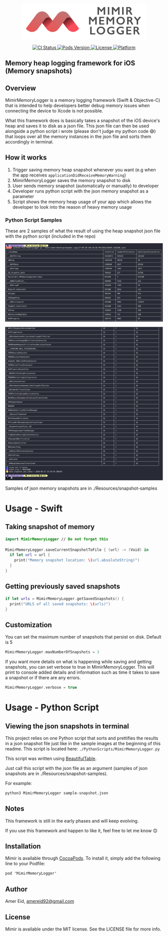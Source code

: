 <p align="center">
  <img src="./Resources/mimir-memory-logger-logo.png" width=400 />
</p>

<p align="center">
    <a href="https://cocoapods.org/pods/MimirMemoryLogger">
      <img src="https://img.shields.io/travis/amereid/MimirMemoryLogger.svg?style=flat)](https://travis-ci.org/amereid/Mimir"
           alt="CI Status" />
    </a>
    <a href="https://cocoapods.org/pods/MimirMemoryLogger">
      <img src="https://img.shields.io/cocoapods/v/MimirMemoryLogger.svg?style=flat)](https://cocoapods.org/pods/MimirMemoryLogger"
           alt="Pods Version" />
    </a>
    <a href="https://cocoapods.org/pods/MimirMemoryLogger">
        <img src="https://img.shields.io/cocoapods/l/MimirMemoryLogger.svg?style=flat"
             alt="License">
    </a>
    <a href="https://cocoapods.org/pods/MimirMemoryLogger">
        <img src="https://img.shields.io/cocoapods/p/MimirMemoryLogger.svg?style=flat"
             alt="Platform">
    </a>
</p>

## Memory heap logging framework for iOS (Memory snapshots)

## Overview
MimirMemoryLogger is a memory logging framework (Swift & Objective-C) that is intended to help developers better debug memory issues when connecting the device to Xcode is not possible.

What this framework does is basically takes a snapshot of the iOS device's heap and saves it to disk as a json file. This json file can then be used alongside a python script i wrote (please don't judge my python code 😅) that loops over all the memory instances in the json file and sorts them accordingly in terminal.

## How it works

1. Trigger saving memory heap snapshot whenever you want (e.g when the app receives `applicationDidReceiveMemoryWarning`)
2. MimirMemoryLogger saves the memory snapshot to disk
3. User sends memory snapshot (automatically or manually) to developer
4. Developer runs python script with the json memory snapshot as a parameter
5. Script shows the memory heap usage of your app which allows the developer to look into the reason of heavy memory usage

### Python Script Samples
These are 2 samples of what the result of using the heap snapshot json file with the python script (included in the repo)

![python script mimir MimirMemoryLogger](./Resources/python-script-sample1.png)

![python script mimir MimirMemoryLogger](./Resources/python-script-sample2.png)

Samples of json memory snapshots are in ./Resources/snapshot-samples

# Usage - Swift

## Taking snapshot of memory

```swift
import MimirMemoryLogger // Do not forget this

MimirMemoryLogger.saveCurrentSnapshotToFile { (url) -> (Void) in
  if let url = url {
    print("Memory snapshot location: \(url.absoluteString)")
  }
}
```

## Getting previously saved snapshots

```swift
if let urls = MimirMemoryLogger.getSavedSnapshots() {
  print("URLS of all saved snapshots: \(urls)")
}
```

## Customization
You can set the maximum number of snapshots that persist on disk. Default is 5

```swift
MimirMemoryLogger.maxNumberOfSnapshots = 3
```

If you want more details on what is happening while saving and getting snapshots, you can set verbose to true in MimirMemoryLogger. This will print to console added details and information such as time it takes to save a snapshot or if there are any errors.

```swift
MimirMemoryLogger.verbose = true
```

# Usage - Python Script

## Viewing the json snapshots in terminal
This project relies on one Python script that sorts and prettifies the results in a json snapshot file just like in the sample images at the beginning of this readme. This script is located here: `./PythonScripts/MimirMemoryLogger.py`

This script was written using [BeautifulTable](https://github.com/pri22296/beautifultable).

Just call this script with the json file as an argument (samples of json snapshots are in ./Resources/snapshot-samples).

For example:

```bash
python3 MimirMemoryLogger sample-snapshot.json
```

## Notes

This framework is still in the early phases and will keep evolving.

If you use this framework and happen to like it, feel free to let me know 😊

## Installation

Mimir is available through [CocoaPods](https://cocoapods.org). To install
it, simply add the following line to your Podfile:

```swift
pod 'MimirMemoryLogger'
```

## Author

Amer Eid, amereid92@gmail.com

## License

Mimir is available under the MIT license. See the LICENSE file for more info.
